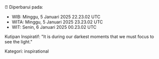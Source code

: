 ⏰ Diperbarui pada:
- WIB: Minggu, 5 Januari 2025 22.23.02 UTC
- WITA: Minggu, 5 Januari 2025 23.23.02 UTC
- WIT: Senin, 6 Januari 2025 00.23.02 UTC

Kutipan Inspiratif:
"It is during our darkest moments that we must focus to see the light."


Kategori: inspirational

